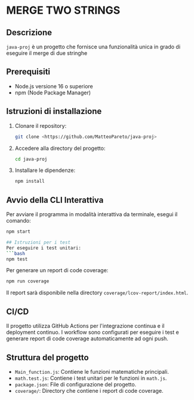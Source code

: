 # MERGE TWO STRINGS 

## Descrizione
`java-proj` è un progetto che fornisce una funzionalità unica in grado di eseguire il merge di due stringhe

## Prerequisiti
- Node.js versione 16 o superiore
- npm (Node Package Manager)

## Istruzioni di installazione
1. Clonare il repository:
   ```bash
   git clone <https://github.com/MatteoPareto/java-proj>
   ```
2. Accedere alla directory del progetto:
   ```bash
   cd java-proj
   ```
3. Installare le dipendenze:
   ```bash
   npm install
   ```
## Avvio della CLI Interattiva

Per avviare il programma in modalità interattiva da terminale, esegui il comando:

```bash
npm start

## Istruzioni per i test
Per eseguire i test unitari:
```bash
npm test
```

Per generare un report di code coverage:
```bash
npm run coverage
```
Il report sarà disponibile nella directory `coverage/lcov-report/index.html`.

## CI/CD
Il progetto utilizza GitHub Actions per l'integrazione continua e il deployment continuo. I workflow sono configurati per eseguire i test e generare report di code coverage automaticamente ad ogni push.

## Struttura del progetto
- `Main_function.js`: Contiene le funzioni matematiche principali.
- `math.test.js`: Contiene i test unitari per le funzioni in `math.js`.
- `package.json`: File di configurazione del progetto.
- `coverage/`: Directory che contiene i report di code coverage.

 


